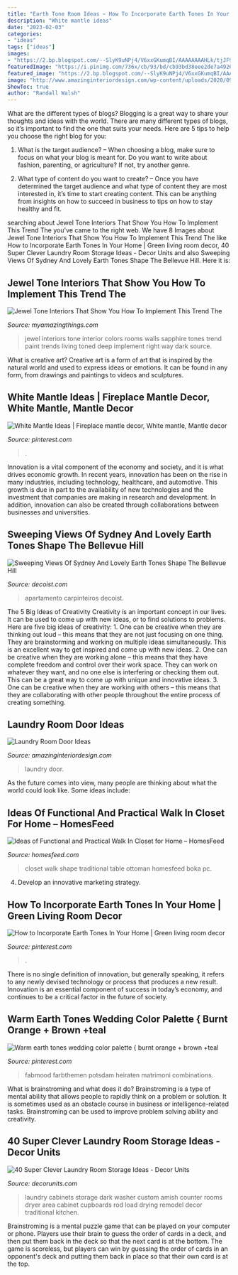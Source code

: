 ```yaml
---
title: "Earth Tone Room Ideas ~ How To Incorporate Earth Tones In Your Home"
description: "White mantle ideas"
date: "2023-02-03"
categories:
- "ideas"
tags: ["ideas"]
images:
- "https://2.bp.blogspot.com/--SlyK9uNPj4/V6xxGKumqBI/AAAAAAAAHLk/tjJF9N4v-xEhAyr5086ht_ARiq78ToUZwCLcB/s1600/laundry-room-storage-ideas-32.jpg"
featuredImage: "https://i.pinimg.com/736x/cb/93/bd/cb93bd38eee2de7a49261ab74f50f076.jpg"
featured_image: "https://2.bp.blogspot.com/--SlyK9uNPj4/V6xxGKumqBI/AAAAAAAAHLk/tjJF9N4v-xEhAyr5086ht_ARiq78ToUZwCLcB/s1600/laundry-room-storage-ideas-32.jpg"
image: "http://www.amazinginteriordesign.com/wp-content/uploads/2020/09/fi-15.jpg"
ShowToc: true
author: "Randall Walsh"
---
```



What are the different types of blogs?
Blogging is a great way to share your thoughts and ideas with the world. There are many different types of blogs, so it’s important to find the one that suits your needs. Here are 5 tips to help you choose the right blog for you: 
1. What is the target audience? – When choosing a blog, make sure to focus on what your blog is meant for. Do you want to write about fashion, parenting, or agriculture? If not, try another genre. 

2. What type of content do you want to create? – Once you have determined the target audience and what type of content they are most interested in, it’s time to start creating content. This can be anything from insights on how to succeed in business to tips on how to stay healthy and fit. 


	

		
searching about Jewel Tone Interiors That Show You How To Implement This Trend The you've came to the right web. We have 8 Images about Jewel Tone Interiors That Show You How To Implement This Trend The like How to Incorporate Earth Tones In Your Home | Green living room decor, 40 Super Clever Laundry Room Storage Ideas - Decor Units and also Sweeping Views Of Sydney And Lovely Earth Tones Shape The Bellevue Hill. Here it is:
		
    
## Jewel Tone Interiors That Show You How To Implement This Trend The

<img loading=lazy src="https://myamazingthings.com/wp-content/uploads/2017/05/jewel-tones-interiors-1.jpg" onerror="this.onerror=null;this.src='https://tse2.mm.bing.net/th?id=OIP.-PLOVTN6aSm6U7T-Wt4hAQHaHa&amp;pid=15.1';" alt="Jewel Tone Interiors That Show You How To Implement This Trend The">

_Source: myamazingthings.com_

>jewel interiors tone interior colors rooms walls sapphire tones trend paint trends living toned deep implement right way dark source. 

	

What is creative art?
Creative art is a form of art that is inspired by the natural world and used to express ideas or emotions. It can be found in any form, from drawings and paintings to videos and sculptures.

    
## White Mantle Ideas | Fireplace Mantle Decor, White Mantle, Mantle Decor

<img loading=lazy src="https://i.pinimg.com/736x/12/65/55/126555e194ca9d9e45419158a197ef92.jpg" onerror="this.onerror=null;this.src='https://tse3.mm.bing.net/th?id=OIP.LK0Ai9WIV5OSo_74LqCr0gHaJ3&amp;pid=15.1';" alt="White Mantle Ideas | Fireplace mantle decor, White mantle, Mantle decor">

_Source: pinterest.com_

>. 

	

Innovation is a vital component of the economy and society, and it is what drives economic growth. In recent years, innovation has been on the rise in many industries, including technology, healthcare, and automotive. This growth is due in part to the availability of new technologies and the investment that companies are making in research and development. In addition, innovation can also be created through collaborations between businesses and universities.

    
## Sweeping Views Of Sydney And Lovely Earth Tones Shape The Bellevue Hill

<img loading=lazy src="https://cdn.decoist.com/wp-content/uploads/2014/03/Large-balcony-of-the-Bellevue-Hill-Apartment-in-Sydney.jpg" onerror="this.onerror=null;this.src='https://tse4.mm.bing.net/th?id=OIP.iPkKNc-WB_-nha6Kf_Y0VQHaLH&amp;pid=15.1';" alt="Sweeping Views Of Sydney And Lovely Earth Tones Shape The Bellevue Hill">

_Source: decoist.com_

>apartamento carpinteiros decoist. 

	

The 5 Big Ideas of Creativity
Creativity is an important concept in our lives. It can be used to come up with new ideas, or to find solutions to problems. Here are five big ideas of creativity: 1. One can be creative when they are thinking out loud – this means that they are not just focusing on one thing. They are brainstorming and working on multiple ideas simultaneously. This is an excellent way to get inspired and come up with new ideas. 2. One can be creative when they are working alone – this means that they have complete freedom and control over their work space. They can work on whatever they want, and no one else is interfering or checking them out. This can be a great way to come up with unique and innovative ideas. 3. One can be creative when they are working with others – this means that they are collaborating with other people throughout the entire process of creating something.

    
## Laundry Room Door Ideas

<img loading=lazy src="http://www.amazinginteriordesign.com/wp-content/uploads/2020/09/fi-15.jpg" onerror="this.onerror=null;this.src='https://tse1.mm.bing.net/th?id=OIP.627nzJdI5YKh-4CZHENJUgHaJ4&amp;pid=15.1';" alt="Laundry Room Door Ideas">

_Source: amazinginteriordesign.com_

>laundry door. 

	

As the future comes into view, many people are thinking about what the world could look like. Some ideas include: 

    
## Ideas Of Functional And Practical Walk In Closet For Home – HomesFeed

<img loading=lazy src="http://homesfeed.com/wp-content/uploads/2017/02/traditional-U-shape-walk-in-closet-for-men-a-white-center-table-ottoman-rug-traditional-pendant-lamp.jpg" onerror="this.onerror=null;this.src='https://tse3.mm.bing.net/th?id=OIP.Ke_iOvE-JuctnuwJeQsFAgHaLJ&amp;pid=15.1';" alt="Ideas of Functional and Practical Walk In Closet for Home – HomesFeed">

_Source: homesfeed.com_

>closet walk shape traditional table ottoman homesfeed boka pc. 

	

4. Develop an innovative marketing strategy.

    
## How To Incorporate Earth Tones In Your Home | Green Living Room Decor

<img loading=lazy src="https://i.pinimg.com/736x/cb/93/bd/cb93bd38eee2de7a49261ab74f50f076.jpg" onerror="this.onerror=null;this.src='https://tse1.mm.bing.net/th?id=OIP.WUHEdK0BM2OmwD2hvHfrIwHaDv&amp;pid=15.1';" alt="How to Incorporate Earth Tones In Your Home | Green living room decor">

_Source: pinterest.com_

>. 

	

There is no single definition of innovation, but generally speaking, it refers to any newly devised technology or process that produces a new result. Innovation is an essential component of success in today’s economy, and continues to be a critical factor in the future of society.

    
## Warm Earth Tones Wedding Color Palette { Burnt Orange + Brown +teal

<img loading=lazy src="https://i.pinimg.com/736x/91/de/21/91de2117f0736e1c6ac4eb4d1d444014.jpg" onerror="this.onerror=null;this.src='https://tse4.mm.bing.net/th?id=OIP.V9v2fJF1l5lRjmygDCXUOQHaO0&amp;pid=15.1';" alt="Warm earth tones wedding color palette { burnt orange + brown +teal">

_Source: pinterest.com_

>fabmood farbthemen potsdam heiraten matrimoni combinations. 

	

What is brainstroming and what does it do?
Brainstroming is a type of mental ability that allows people to rapidly think on a problem or solution. It is sometimes used as an obstacle course in business or intelligence-related tasks. Brainstroming can be used to improve problem solving ability and creativity.

    
## 40 Super Clever Laundry Room Storage Ideas - Decor Units

<img loading=lazy src="https://2.bp.blogspot.com/--SlyK9uNPj4/V6xxGKumqBI/AAAAAAAAHLk/tjJF9N4v-xEhAyr5086ht_ARiq78ToUZwCLcB/s1600/laundry-room-storage-ideas-32.jpg" onerror="this.onerror=null;this.src='https://tse1.mm.bing.net/th?id=OIP.PlrfLwwx3jXr8l-lzg0lbwHaKm&amp;pid=15.1';" alt="40 Super Clever Laundry Room Storage Ideas - Decor Units">

_Source: decorunits.com_

>laundry cabinets storage dark washer custom amish counter rooms dryer area cabinet cupboards rod load drying remodel decor traditional kitchen. 

	

Brainstroming is a mental puzzle game that can be played on your computer or phone. Players use their brain to guess the order of cards in a deck, and then put them back in the deck so that the next card is at the bottom. The game is scoreless, but players can win by guessing the order of cards in an opponent's deck and putting them back in place so that their own card is at the top.

